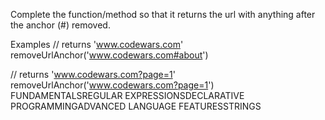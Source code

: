 Complete the function/method so that it returns the url with anything after the anchor (#) removed.

Examples
// returns 'www.codewars.com'
removeUrlAnchor('www.codewars.com#about')

// returns 'www.codewars.com?page=1' 
removeUrlAnchor('www.codewars.com?page=1') 
FUNDAMENTALSREGULAR EXPRESSIONSDECLARATIVE PROGRAMMINGADVANCED LANGUAGE FEATURESSTRINGS
